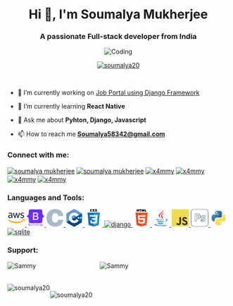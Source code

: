 <h1 align="center">Hi 👋, I'm Soumalya Mukherjee</h1>
<h3 align="center">A passionate Full-stack developer from India</h3>
<p align="center"><img  alt="Coding" width="500" src="![Image](https://github.com/user-attachments/assets/1ec32ed1-7ac7-4f1b-bc87-052fec96bb60)"></p>

<p align="center"> <a href="https://github.com/ryo-ma/github-profile-trophy"><img src="https://github-profile-trophy.vercel.app/?username=soumalya20" alt="soumalya20" /></a> </p>

<p align="left"> <a href="https://twitter.com/" target="blank"><img src="https://img.shields.io/twitter/follow/?logo=twitter&style=for-the-badge" alt="" /></a> </p>

- 🔭 I’m currently working on [Job Portal using Django Framework](https://github.com/Soumalya20/Job-portal)

- 🌱 I’m currently learning **React Native**

- 💬 Ask me about **Pyhton, Django, Javascript**

- 📫 How to reach me **Soumalya58342@gmail.com**

<h3 align="left">Connect with me:</h3>
<p align="left">
<a href="https://linkedin.com/in/soumalya mukherjee" target="blank"><img align="center" src="https://raw.githubusercontent.com/rahuldkjain/github-profile-readme-generator/master/src/images/icons/Social/linked-in-alt.svg" alt="soumalya mukherjee" height="30" width="40" /></a>
<a href="https://fb.com/soumalya mukherjee" target="blank"><img align="center" src="https://raw.githubusercontent.com/rahuldkjain/github-profile-readme-generator/master/src/images/icons/Social/facebook.svg" alt="soumalya mukherjee" height="30" width="40" /></a>
<a href="https://instagram.com/x4mmy" target="blank"><img align="center" src="https://raw.githubusercontent.com/rahuldkjain/github-profile-readme-generator/master/src/images/icons/Social/instagram.svg" alt="x4mmy" height="30" width="40" /></a>
<a href="https://www.youtube.com/c/x4mmy" target="blank"><img align="center" src="https://raw.githubusercontent.com/rahuldkjain/github-profile-readme-generator/master/src/images/icons/Social/youtube.svg" alt="x4mmy" height="30" width="40" /></a>
<a href="https://www.hackerrank.com/x4mmy" target="blank"><img align="center" src="https://raw.githubusercontent.com/rahuldkjain/github-profile-readme-generator/master/src/images/icons/Social/hackerrank.svg" alt="x4mmy" height="30" width="40" /></a>
<a href="https://discord.gg/x4mmy" target="blank"><img align="center" src="https://raw.githubusercontent.com/rahuldkjain/github-profile-readme-generator/master/src/images/icons/Social/discord.svg" alt="x4mmy" height="30" width="40" /></a>
</p>

<h3 align="left">Languages and Tools:</h3>
<p align="left"> <a href="https://aws.amazon.com" target="_blank" rel="noreferrer"> <img src="https://raw.githubusercontent.com/devicons/devicon/master/icons/amazonwebservices/amazonwebservices-original-wordmark.svg" alt="aws" width="40" height="40"/> </a> <a href="https://getbootstrap.com" target="_blank" rel="noreferrer"> <img src="https://raw.githubusercontent.com/devicons/devicon/master/icons/bootstrap/bootstrap-plain-wordmark.svg" alt="bootstrap" width="40" height="40"/> </a> <a href="https://www.cprogramming.com/" target="_blank" rel="noreferrer"> <img src="https://raw.githubusercontent.com/devicons/devicon/master/icons/c/c-original.svg" alt="c" width="40" height="40"/> </a> <a href="https://www.w3schools.com/cpp/" target="_blank" rel="noreferrer"> <img src="https://raw.githubusercontent.com/devicons/devicon/master/icons/cplusplus/cplusplus-original.svg" alt="cplusplus" width="40" height="40"/> </a> <a href="https://www.w3schools.com/css/" target="_blank" rel="noreferrer"> <img src="https://raw.githubusercontent.com/devicons/devicon/master/icons/css3/css3-original-wordmark.svg" alt="css3" width="40" height="40"/> </a> <a href="https://www.djangoproject.com/" target="_blank" rel="noreferrer"> <img src="https://cdn.worldvectorlogo.com/logos/django.svg" alt="django" width="40" height="40"/> </a> <a href="https://www.w3.org/html/" target="_blank" rel="noreferrer"> <img src="https://raw.githubusercontent.com/devicons/devicon/master/icons/html5/html5-original-wordmark.svg" alt="html5" width="40" height="40"/> </a> <a href="https://www.java.com" target="_blank" rel="noreferrer"> <img src="https://raw.githubusercontent.com/devicons/devicon/master/icons/java/java-original.svg" alt="java" width="40" height="40"/> </a> <a href="https://developer.mozilla.org/en-US/docs/Web/JavaScript" target="_blank" rel="noreferrer"> <img src="https://raw.githubusercontent.com/devicons/devicon/master/icons/javascript/javascript-original.svg" alt="javascript" width="40" height="40"/> </a> <a href="https://www.photoshop.com/en" target="_blank" rel="noreferrer"> <img src="https://raw.githubusercontent.com/devicons/devicon/master/icons/photoshop/photoshop-line.svg" alt="photoshop" width="40" height="40"/> </a> <a href="https://www.python.org" target="_blank" rel="noreferrer"> <img src="https://raw.githubusercontent.com/devicons/devicon/master/icons/python/python-original.svg" alt="python" width="40" height="40"/> </a> <a href="https://www.sqlite.org/" target="_blank" rel="noreferrer"> <img src="https://www.vectorlogo.zone/logos/sqlite/sqlite-icon.svg" alt="sqlite" width="40" height="40"/> </a> </p>

<h3 align="left">Support:</h3>
<p><a href="https://www.buymeacoffee.com/Sammy"> <img align="left" src="https://cdn.buymeacoffee.com/buttons/v2/default-yellow.png" height="50" width="210" alt="Sammy" /></a><a href="https://ko-fi.com/Sammy"> <img align="left" src="https://cdn.ko-fi.com/cdn/kofi3.png?v=3" height="50" width="210" alt="Sammy" /></a></p><br><br>

<p><img align="left" src="https://github-readme-stats.vercel.app/api/top-langs?username=soumalya20&show_icons=true&locale=en&layout=compact" alt="soumalya20" /></p>

<p>&nbsp;<img align="center" src="https://github-readme-stats.vercel.app/api?username=soumalya20&show_icons=true&locale=en" alt="soumalya20" /></p>
